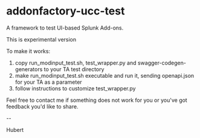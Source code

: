 # addonfactory-ucc-test
A framework to test UI-based Splunk Add-ons.

This is experimental version

To make it works:
1. copy run_modinput_test.sh, test_wrapper.py and swagger-codegen-generators to your TA test directory
2. make run_modinput_test.sh executable and run it, sending openapi.json for your TA as a parameter
3. follow instructions to customize test_wrapper.py

Feel free to contact me if something does not work for you or you've got feedback you'd like to share.

 --

Hubert